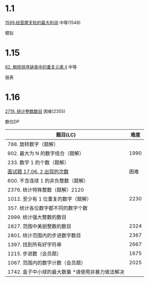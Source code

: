 1.1
=====
[1599.经营摩天轮的最大利润](https://leetcode.cn/problems/maximum-profit-of-operating-a-centennial-wheel/) 中等(1548)

模拟

1.15
=====
[82. 删除排序链表中的重复元素 II](https://leetcode.cn/problems/remove-duplicates-from-sorted-list-ii/) 中等

链表

1.16
=====
[2719. 统计整数数目](https://leetcode.cn/problems/count-of-integers/) 困难(2355)

数位DP

| 题目(LC)                                                                          | 难度   |
|---------------------------------------------------------------------------------|------|
| 788. 旋转数字（题解）                                                                   |      |
| 902. 最大为 N 的数字组合（题解）                                                            | 1990 |
| 233. 数字 1 的个数（题解）                                                               |      |
| [面试题 17.06. 2 出现的次数 ](https://leetcode.cn/problems/number-of-2s-in-range-lcci/) | 困难   |
| 600. 不含连续 1 的非负整数（题解）                                                           |      |
| 2376. 统计特殊整数（题解）2120                                                            |      |
| 1012. 至少有 1 位重复的数字（题解）                                                          | 2230 |
| 357. 统计各位数字都不同的数字个数                                                             |      |
| 2999. 统计强大整数的数目                                                                 |      |
| 2827. 范围中美丽整数的数目                                                                | 2324 |
| 2801. 统计范围内的步进数字数目                                                              | 2367 |
| 1397. 找到所有好字符串                                                                  | 2667 |
| 1215. 步进数（会员题）                                                                  | 1675 |
| 1067. 范围内的数字计数（会员题）                                                             | 2025 |
| 1742. 盒子中小球的最大数量 *请使用非暴力做法解决                                                    |      |
